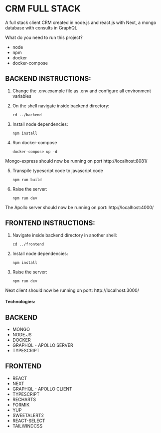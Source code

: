 # CRM FULL STACK

A full stack client CRM created in node.js and react.js with Next, a mongo database with consults in GraphQL 


What do you need to run this project?
- node
- npm
- docker
- docker-compose

## BACKEND INSTRUCTIONS:

1. Change the .env.example file as .env and configure all environment variables

2. On the shell navigate inside backend directory: 
    ```shell 
    cd ../backend
    ```

3. Install node dependencies:
    ```shell
    npm install
    ```

4. Run docker-compose
    ```shell
    docker-compose up -d
    ```

Mongo-express should now be running on port http://localhost:8081/

5. Transpile typescript code to javascript code
    ```shell
    npm run build
    ```

6. Raise the server:
    ```shell
    npm run dev
    ```

The Apollo server should now be running on port: http://localhost:4000/


## FRONTEND INSTRUCTIONS:

1. Navigate inside backend directory in another shell: 
    ```shell 
    cd ../frontend
    ```

2. Install node dependencies:
    ```shell
    npm install
    ```

3. Raise the server:
    ```shell
    npm run dev
    ```

Next client should now be running on port: http://localhost:3000/

#### Technologies:

## BACKEND

- MONGO
- NODE.JS
- DOCKER
- GRAPHQL - APOLLO SERVER
- TYPESCRIPT

## FRONTEND

- REACT
- NEXT
- GRAPHQL - APOLLO CLIENT
- TYPESCRIPT
- RECHARTS
- FORMIK
- YUP
- SWEETALERT2
- REACT-SELECT
- TAILWINDCSS



